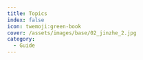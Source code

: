 ```yaml
---
title: Topics
index: false
icon: twemoji:green-book
cover: /assets/images/base/02_jinzhe_2.jpg
category:
  - Guide
---
```


<Catalog />
